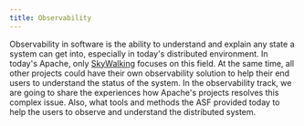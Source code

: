 ```yaml
---
title: Observability
---
```


Observability in software is the ability to understand and explain any state a system can get into, especially in today's distributed environment. In today's Apache, only [SkyWalking](https://skywalking.apache.org) focuses on this field. At the same time, all other projects could have their own observability solution to help their end users to understand the status of the system.
In the observability track, we are going to share the experiences how Apache's projects resolves this complex issue. Also, what tools and methods the ASF provided today to help the users to observe and understand the distributed system.
